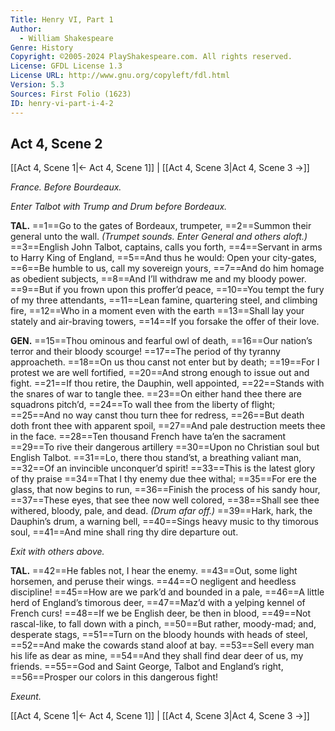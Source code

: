 ```yaml
---
Title: Henry VI, Part 1
Author: 
  - William Shakespeare
Genre: History
Copyright: ©2005-2024 PlayShakespeare.com. All rights reserved.
License: GFDL License 1.3
License URL: http://www.gnu.org/copyleft/fdl.html
Version: 5.3
Sources: First Folio (1623)
ID: henry-vi-part-i-4-2
---
```


## Act 4, Scene 2
[[Act 4, Scene 1|← Act 4, Scene 1]] | [[Act 4, Scene 3|Act 4, Scene 3 →]]

*France. Before Bourdeaux.*

*Enter Talbot with Trump and Drum before Bordeaux.*

**TAL.**
==1==Go to the gates of Bordeaux, trumpeter,
==2==Summon their general unto the wall.
*(Trumpet sounds. Enter General and others aloft.)*
==3==English John Talbot, captains, calls you forth,
==4==Servant in arms to Harry King of England,
==5==And thus he would: Open your city-gates,
==6==Be humble to us, call my sovereign yours,
==7==And do him homage as obedient subjects,
==8==And I’ll withdraw me and my bloody power.
==9==But if you frown upon this proffer’d peace,
==10==You tempt the fury of my three attendants,
==11==Lean famine, quartering steel, and climbing fire,
==12==Who in a moment even with the earth
==13==Shall lay your stately and air-braving towers,
==14==If you forsake the offer of their love.

**GEN.**
==15==Thou ominous and fearful owl of death,
==16==Our nation’s terror and their bloody scourge!
==17==The period of thy tyranny approacheth.
==18==On us thou canst not enter but by death;
==19==For I protest we are well fortified,
==20==And strong enough to issue out and fight.
==21==If thou retire, the Dauphin, well appointed,
==22==Stands with the snares of war to tangle thee.
==23==On either hand thee there are squadrons pitch’d,
==24==To wall thee from the liberty of flight;
==25==And no way canst thou turn thee for redress,
==26==But death doth front thee with apparent spoil,
==27==And pale destruction meets thee in the face.
==28==Ten thousand French have ta’en the sacrament
==29==To rive their dangerous artillery
==30==Upon no Christian soul but English Talbot.
==31==Lo, there thou stand’st, a breathing valiant man,
==32==Of an invincible unconquer’d spirit!
==33==This is the latest glory of thy praise
==34==That I thy enemy due thee withal;
==35==For ere the glass, that now begins to run,
==36==Finish the process of his sandy hour,
==37==These eyes, that see thee now well colored,
==38==Shall see thee withered, bloody, pale, and dead.
*(Drum afar off.)*
==39==Hark, hark, the Dauphin’s drum, a warning bell,
==40==Sings heavy music to thy timorous soul,
==41==And mine shall ring thy dire departure out.

*Exit with others above.*

**TAL.**
==42==He fables not, I hear the enemy.
==43==Out, some light horsemen, and peruse their wings.
==44==O negligent and heedless discipline!
==45==How are we park’d and bounded in a pale,
==46==A little herd of England’s timorous deer,
==47==Maz’d with a yelping kennel of French curs!
==48==If we be English deer, be then in blood,
==49==Not rascal-like, to fall down with a pinch,
==50==But rather, moody-mad; and, desperate stags,
==51==Turn on the bloody hounds with heads of steel,
==52==And make the cowards stand aloof at bay.
==53==Sell every man his life as dear as mine,
==54==And they shall find dear deer of us, my friends.
==55==God and Saint George, Talbot and England’s right,
==56==Prosper our colors in this dangerous fight!

*Exeunt.*

[[Act 4, Scene 1|← Act 4, Scene 1]] | [[Act 4, Scene 3|Act 4, Scene 3 →]]
